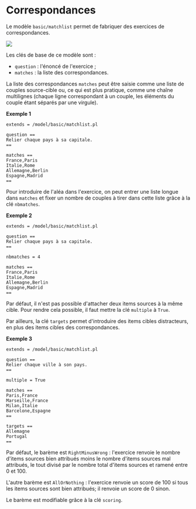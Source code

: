 # Correspondances

Le modèle `basic/matchlist` permet de fabriquer des exercices de correspondances. 

![](matchlist.png)

Les clés de base de ce modèle sont :

  * `question` : l'énoncé de l'exercice ;
  * `matches` : la liste des correspondances.

La liste des correspondances `matches` peut être saisie comme une liste de couples source-cible ou, ce qui est plus pratique, comme une chaîne multilignes (chaque ligne correspondant à un couple, les éléments du couple étant séparés par une virgule).

**Exemple 1**

```
extends = /model/basic/matchlist.pl

question ==
Relier chaque pays à sa capitale.
==

matches ==
France,Paris
Italie,Rome
Allemagne,Berlin
Espagne,Madrid
==
```

Pour introduire de l'aléa dans l'exercice, on peut entrer une liste longue dans `matches` et fixer un nombre de couples à tirer dans cette liste grâce à la clé `nbmatches`.

**Exemple 2**

```
extends = /model/basic/matchlist.pl

question ==
Relier chaque pays à sa capitale.
==

nbmatches = 4

matches ==
France,Paris
Italie,Rome
Allemagne,Berlin
Espagne,Madrid
==
```

Par défaut, il n'est pas possible d'attacher deux items sources à la même cible. Pour rendre cela possible, il faut mettre la clé `multiple` à `True`.

Par ailleurs, la clé `targets` permet d'introduire des items cibles distracteurs, en plus des items cibles des correspondances.

**Exemple 3**

```
extends = /model/basic/matchlist.pl

question ==
Relier chaque ville à son pays.
==

multiple = True

matches ==
Paris,France
Marseille,France
Milan,Italie
Barcelone,Espagne
==

targets ==
Allemagne
Portugal
==
```

Par défaut, le barème est `RightMinusWrong` : l'exercice renvoie le nombre d'items sources bien attribués moins le nombre d'items sources mal attribués, le tout divisé par le nombre total d'items sources et ramené entre 0 et 100.

L'autre barème est `AllOrNothing` : l'exercice renvoie un score de 100 si tous les items sources sont bien attribués; il renvoie un score de 0 sinon.

Le barème est modifiable grâce à la clé `scoring`.
